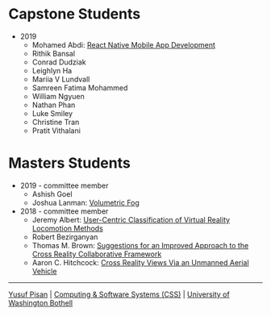 
# Capstone Students

- 2019
  - Mohamed Abdi: [React Native Mobile App Development](./people/mohamedabdi)
  - Rithik Bansal
  - Conrad Dudziak
  - Leighlyn Ha
  - Mariia V Lundvall  
  - Samreen Fatima Mohammed
  - William Ngyuen
  - Nathan Phan
  - Luke Smiley
  - Christine Tran
  - Pratit Vithalani

# Masters Students

- 2019 - committee member
   - Ashish Goel
   - Joshua Lanman: [Volumetric Fog](./people/joshualanman)
- 2018 - committee member
   - Jeremy Albert: [User-Centric Classification of Virtual Reality Locomotion Methods](./people/jeremyalbert)
   - Robert Bezirganyan
   - Thomas M. Brown: [Suggestions for an Improved Approach to the Cross Reality Collaborative Framework](./people/thomasbrown)
   - Aaron C. Hitchcock: [Cross Reality Views Via an Unmanned Aerial Vehicle](./people/aaronhitchcock)

  

***

[Yusuf Pisan](https://pisanorg.github.io/yusuf/) | [Computing & Software Systems (CSS)](https://www.uwb.edu/css) | [University of Washington Bothell](https://www.uwb.edu/)
